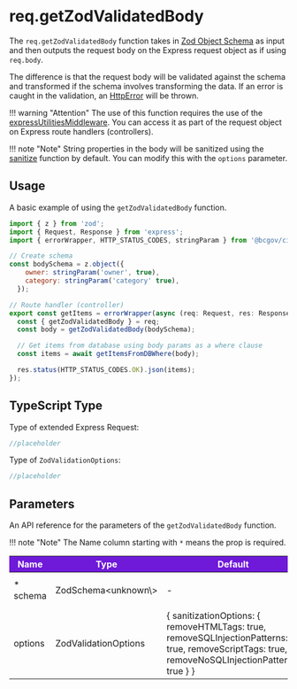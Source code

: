 # req.getZodValidatedBody

The `req.getZodValidatedBody` function takes in [Zod Object Schema] as input and then outputs the request body on the Express request object as if using `req.body`.

The difference is that the request body will be validated against the schema and transformed if the schema involves transforming the data. If an error is caught in the validation, an [HttpError] will be thrown.

!!! warning "Attention"
    The use of this function requires the use of the [expressUtilitiesMiddleware]. You can access it as part of the request object on Express route handlers (controllers).

!!! note "Note"
    String properties in the body will be sanitized using the [sanitize] function by default. You can modify this with the `options` parameter.

## Usage

A basic example of using the `getZodValidatedBody` function.

```JavaScript
import { z } from 'zod';
import { Request, Response } from 'express';
import { errorWrapper, HTTP_STATUS_CODES, stringParam } from '@bcgov/citz-imb-express-utilities';

// Create schema
const bodySchema = z.object({
    owner: stringParam('owner', true),
    category: stringParam('category' true),
  });

// Route handler (controller)
export const getItems = errorWrapper(async (req: Request, res: Response) => {
  const { getZodValidatedBody } = req;
  const body = getZodValidatedBody(bodySchema);

  // Get items from database using body params as a where clause
  const items = await getItemsFromDBWhere(body);

  res.status(HTTP_STATUS_CODES.OK).json(items);
});
```

## TypeScript Type

Type of extended Express Request:

<!-- The following code block is auto generated when types in the package change. -->
<!-- TYPE: Request -->

```TypeScript
//placeholder
```

Type of `ZodValidationOptions`:

<!-- The following code block is auto generated when types in the package change. -->
<!-- TYPE: ZodValidationOptions -->

```TypeScript
//placeholder
```

## Parameters

An API reference for the parameters of the `getZodValidatedBody` function.

!!! note "Note"
    The Name column starting with `*` means the prop is required.

<table>
  <!-- Table columns -->
  <thead>
    <tr>
      <th style="background: #6f19d9; color: white;">Name</th>
      <th style="background: #6f19d9; color: white;">Type</th>
      <th style="background: #6f19d9; color: white;">Default</th>
      <th style="background: #6f19d9; color: white;">Description</th>
    </tr>
  </thead>

  <!-- Table rows -->
  <tbody>
    <tr>
      <td>* schema</td>
      <td>ZodSchema&lt;unknown\&gt;</td>
      <td>-</td>
      <td>The schema object to validate.</td>
    </tr>
    <tr>
      <td>options</td>
      <td>ZodValidationOptions</td>
      <td>{ sanitizationOptions: { removeHTMLTags: true, removeSQLInjectionPatterns: true, removeScriptTags: true, removeNoSQLInjectionPatterns: true } }</td>
      <td>Configuration Options.</td>
    </tr>
  </tbody>
</table>

<!-- Link References -->

[Zod Object Schema]: https://zod.dev/?id=objects
[HttpError]: ../../../http-error
[sanitize]: ../../../sanitize
[expressUtilitiesMiddleware]: ../../../middleware
